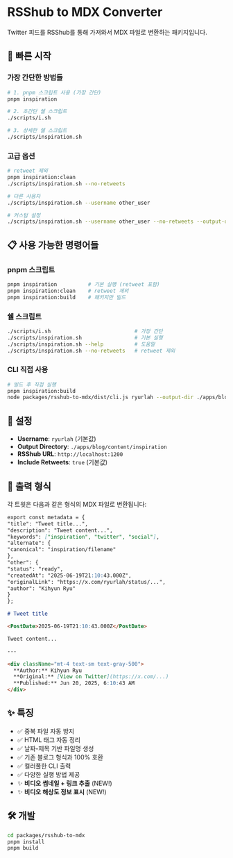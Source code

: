 # RSShub to MDX Converter

Twitter 피드를 RSShub를 통해 가져와서 MDX 파일로 변환하는 패키지입니다.

## 🚀 빠른 시작

### 가장 간단한 방법들

```bash
# 1. pnpm 스크립트 사용 (가장 간단)
pnpm inspiration

# 2. 초간단 쉘 스크립트
./scripts/i.sh

# 3. 상세한 쉘 스크립트
./scripts/inspiration.sh
```

### 고급 옵션

```bash
# retweet 제외
pnpm inspiration:clean
./scripts/inspiration.sh --no-retweets

# 다른 사용자
./scripts/inspiration.sh --username other_user

# 커스텀 설정
./scripts/inspiration.sh --username other_user --no-retweets --output-dir ./custom/dir
```

## 📋 사용 가능한 명령어들

### pnpm 스크립트

```bash
pnpm inspiration          # 기본 실행 (retweet 포함)
pnpm inspiration:clean    # retweet 제외
pnpm inspiration:build    # 패키지만 빌드
```

### 쉘 스크립트

```bash
./scripts/i.sh                           # 가장 간단
./scripts/inspiration.sh                 # 기본 실행
./scripts/inspiration.sh --help          # 도움말
./scripts/inspiration.sh --no-retweets   # retweet 제외
```

### CLI 직접 사용

```bash
# 빌드 후 직접 실행
pnpm inspiration:build
node packages/rsshub-to-mdx/dist/cli.js ryurlah --output-dir ./apps/blog/content/inspiration
```

## 🔧 설정

- **Username**: `ryurlah` (기본값)
- **Output Directory**: `./apps/blog/content/inspiration`
- **RSShub URL**: `http://localhost:1200`
- **Include Retweets**: `true` (기본값)

## 📁 출력 형식

각 트윗은 다음과 같은 형식의 MDX 파일로 변환됩니다:

```markdown
export const metadata = {
"title": "Tweet title...",
"description": "Tweet content...",
"keywords": ["inspiration", "twitter", "social"],
"alternate": {
"canonical": "inspiration/filename"
},
"other": {
"status": "ready",
"createdAt": "2025-06-19T21:10:43.000Z",
"originalLink": "https://x.com/ryurlah/status/...",
"author": "Kihyun Ryu"
}
};

# Tweet title

<PostDate>2025-06-19T21:10:43.000Z</PostDate>

Tweet content...

---

<div className="mt-4 text-sm text-gray-500">
  **Author:** Kihyun Ryu  
  **Original:** [View on Twitter](https://x.com/...)  
  **Published:** Jun 20, 2025, 6:10:43 AM
</div>
```

## ✨ 특징

- ✅ 중복 파일 자동 방지
- ✅ HTML 태그 자동 정리
- ✅ 날짜-제목 기반 파일명 생성
- ✅ 기존 블로그 형식과 100% 호환
- ✅ 컬러풀한 CLI 출력
- ✅ 다양한 실행 방법 제공
- ✨ **비디오 썸네일 + 링크 추출** (NEW!)
- ✨ **비디오 해상도 정보 표시** (NEW!)

## 🛠️ 개발

```bash
cd packages/rsshub-to-mdx
pnpm install
pnpm build
```
